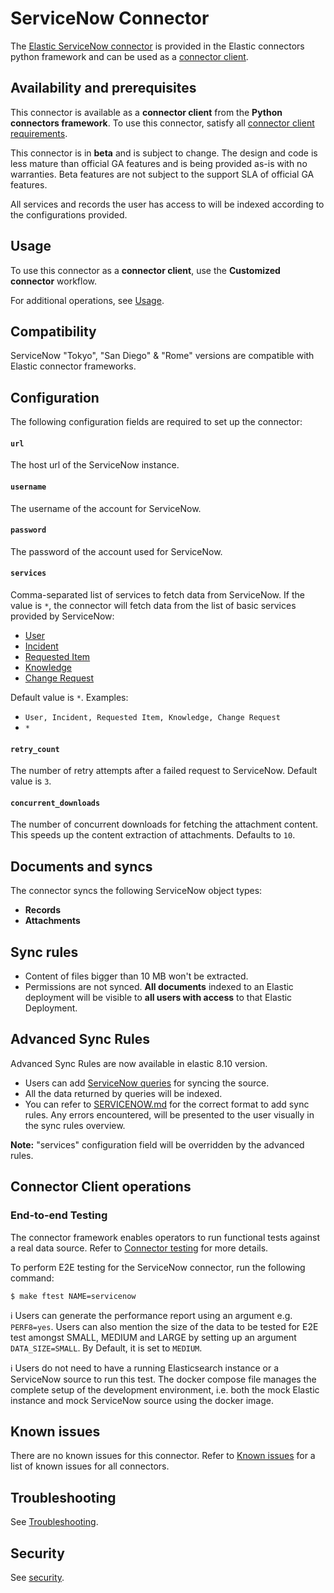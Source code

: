 # ServiceNow Connector

The [Elastic ServiceNow connector](../connectors/sources/servicenow.py) is provided in the Elastic connectors python framework and can be used as a [connector client](https://www.elastic.co/guide/en/enterprise-search/current/build-connector.html).

## Availability and prerequisites

This connector is available as a **connector client** from the **Python connectors framework**. To use this connector, satisfy all [connector client requirements](https://www.elastic.co/guide/en/enterprise-search/master/build-connector.html).

This connector is in **beta** and is subject to change. The design and code is less mature than official GA features and is being provided as-is with no warranties. Beta features are not subject to the support SLA of official GA features.

All services and records the user has access to will be indexed according to the configurations provided.

## Usage

To use this connector as a **connector client**, use the **Customized connector** workflow.

For additional operations, see [Usage](https://www.elastic.co/guide/en/enterprise-search/master/connectors-usage.html).

## Compatibility

ServiceNow "Tokyo", "San Diego" & "Rome" versions are compatible with Elastic connector frameworks.

## Configuration

The following configuration fields are required to set up the connector:

#### `url`

The host url of the ServiceNow instance.

#### `username`

The username of the account for ServiceNow.

#### `password`

The password of the account used for ServiceNow.

#### `services`

Comma-separated list of services to fetch data from ServiceNow. If the value is `*`, the connector will fetch data from the list of basic services provided by ServiceNow: 
- [User](https://docs.servicenow.com/bundle/utah-platform-administration/page/administer/roles/concept/user.html)
- [Incident](https://docs.servicenow.com/bundle/tokyo-it-service-management/page/product/incident-management/concept/c_IncidentManagement.html)
- [Requested Item](https://docs.servicenow.com/bundle/tokyo-servicenow-platform/page/use/service-catalog-requests/task/t_AddNewRequestItems.html)
- [Knowledge](https://docs.servicenow.com/bundle/tokyo-customer-service-management/page/product/customer-service-management/task/t_SearchTheKnowledgeBase.html)
- [Change Request](https://docs.servicenow.com/bundle/tokyo-it-service-management/page/product/change-management/task/t_CreateAChange.html)

Default value is `*`. Examples:

  - `User, Incident, Requested Item, Knowledge, Change Request`
  - `*`

#### `retry_count`

The number of retry attempts after a failed request to ServiceNow. Default value is `3`.

#### `concurrent_downloads`

The number of concurrent downloads for fetching the attachment content. This speeds up the content extraction of attachments. Defaults to `10`.

## Documents and syncs

The connector syncs the following ServiceNow object types: 
- **Records**
- **Attachments**

## Sync rules

- Content of files bigger than 10 MB won't be extracted.
- Permissions are not synced. **All documents** indexed to an Elastic deployment will be visible to **all users with access** to that Elastic Deployment.

## Advanced Sync Rules

Advanced Sync Rules are now available in elastic 8.10 version.

- Users can add [ServiceNow queries](https://docs.servicenow.com/bundle/tokyo-api-reference/page/integrate/inbound-rest/concept/c_TableAPI.html#title_table-GET:~:text=Default%3A%200-,sysparm_query,Syntax%3A%20sysparm_query%3D%3Ccol_name%3E%3Coperator%3E%3Cvalue%3E,-.) for syncing the source.
- All the data returned by queries will be indexed.
- You can refer to [SERVICENOW.md](../connectors/docs/sync-rules/SERVICENOW.md) for the correct format to add sync rules. Any errors encountered, will be presented to the user visually in the sync rules overview.

**Note:** "services" configuration field will be overridden by the advanced rules.

## Connector Client operations

### End-to-end Testing

The connector framework enables operators to run functional tests against a real data source. Refer to [Connector testing](https://www.elastic.co/guide/en/enterprise-search/master/build-connector.html#build-connector-testing) for more details.

To perform E2E testing for the ServiceNow connector, run the following command:

```shell
$ make ftest NAME=servicenow
```

ℹ️ Users can generate the performance report using an argument e.g. `PERF8=yes`. Users can also mention the size of the data to be tested for E2E test amongst SMALL, MEDIUM and LARGE by setting up an argument `DATA_SIZE=SMALL`. By Default, it is set to `MEDIUM`.

ℹ️ Users do not need to have a running Elasticsearch instance or a ServiceNow source to run this test. The docker compose file manages the complete setup of the development environment, i.e. both the mock Elastic instance and mock ServiceNow source using the docker image.

## Known issues

There are no known issues for this connector. Refer to [Known issues](https://www.elastic.co/guide/en/enterprise-search/master/connectors-known-issues.html) for a list of known issues for all connectors.

## Troubleshooting

See [Troubleshooting](https://www.elastic.co/guide/en/enterprise-search/master/connectors-troubleshooting.html).

## Security

See [security](https://www.elastic.co/guide/en/enterprise-search/master/connectors-security.html).
